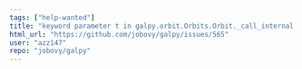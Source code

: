 ```yaml
---
tags: ["help-wanted"]
title: "keyword parameter t in galpy.orbit.Orbits.Orbit._call_internal will be ignored in some cases"
html_url: "https://github.com/jobovy/galpy/issues/565"
user: "azz147"
repo: "jobovy/galpy"
---
```


